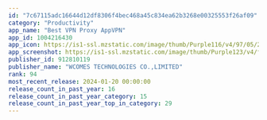 ```yaml
---
id: "7c67115adc16644d12df8306f4bec468a45c834ea62b3268e00325553f26af09"
category: "Productivity"
app_name: "Best VPN Proxy AppVPN"
app_id: 1004216430
app_icon: https://is1-ssl.mzstatic.com/image/thumb/Purple116/v4/97/05/23/97052333-0b40-3a1c-07ad-ddbe0a440d64/AppIcon-0-0-1x_U007emarketing-0-0-0-6-0-0-85-220.png/1024x1024bb.png
app_screenshot: https://is1-ssl.mzstatic.com/image/thumb/Purple123/v4/f1/0b/9a/f10b9a94-d309-a8ad-e2ea-15ebff2b807c/pr_source.png/1242x2688bb.png
publisher_id: 912810119
publisher_name: "WCOMES TECHNOLOGIES CO.,LIMITED"
rank: 94
most_recent_release: 2024-01-20 00:00:00
release_count_in_past_year: 16
release_count_in_past_year_category: 15
release_count_in_past_year_top_in_category: 29
---
```

